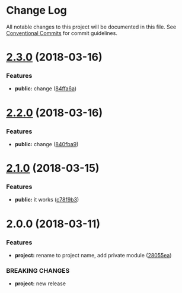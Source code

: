 # Change Log

All notable changes to this project will be documented in this file.
See [Conventional Commits](https://conventionalcommits.org) for commit guidelines.

<a name="2.3.0"></a>
# [2.3.0](https://github.com/vvo/project-name/compare/v2.2.0...v2.3.0) (2018-03-16)


### Features

* **public:** change ([84ffa6a](https://github.com/vvo/project-name/commit/84ffa6a))




<a name="2.2.0"></a>
# [2.2.0](https://github.com/vvo/project-name/compare/v2.1.0...v2.2.0) (2018-03-16)


### Features

* **public:** change ([840fba9](https://github.com/vvo/project-name/commit/840fba9))




<a name="2.1.0"></a>
# [2.1.0](https://github.com/vvo/project-name/compare/v2.0.0...v2.1.0) (2018-03-15)


### Features

* **public:** it works ([c78f9b3](https://github.com/vvo/project-name/commit/c78f9b3))




<a name="2.0.0"></a>
# 2.0.0 (2018-03-11)


### Features

* **project:** rename to project name, add private module ([28055ea](https://github.com/vvo/project-name/commit/28055ea))


### BREAKING CHANGES

* **project:** new release
